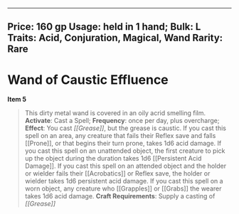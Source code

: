 
---
Price: 160 gp
Usage: held in 1 hand;
Bulk: L
Traits: Acid, Conjuration, Magical, Wand
Rarity: Rare
---

# Wand of Caustic Effluence

**Item 5**

> This dirty metal wand is covered in an oily acrid smelling film.
**Activate**: Cast a Spell;
**Frequency**: once per day, plus overcharge;
**Effect**: You cast *[[Grease]]*, but the grease is caustic. If you cast this spell on an area, any creature that fails their Reflex save and falls [[Prone]], or that begins their turn prone, takes 1d6 acid damage. If you cast this spell on an unattended object, the first creature to pick up the object during the duration takes 1d6 [[Persistent Acid Damage]]. If you cast this spell on an attended object and the holder or wielder fails their [[Acrobatics]] or Reflex save, the holder or wielder takes 1d6 persistent acid damage. If you cast this spell on a worn object, any creature who [[Grapples]] or [[Grabs]] the wearer takes 1d6 acid damage.
**Craft Requirements**: Supply a casting of *[[Grease]]* 
